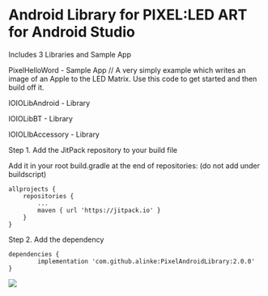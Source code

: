 
Android Library for PIXEL:LED ART for Android Studio
==========

Includes 3 Libraries and Sample App

PixelHelloWord - Sample App // A very simply example which writes an image of an Apple to the LED Matrix. Use this code to get started and then build off it.

IOIOLibAndroid - Library

IOIOLibBT - Library

IOIOLIbAccessory - Library

Step 1. Add the JitPack repository to your build file

Add it in your root build.gradle at the end of repositories: (do not add under buildscript)

	allprojects {
		repositories {
			...
			maven { url 'https://jitpack.io' }
		}
	}

  Step 2. Add the dependency

	dependencies {
	        implementation 'com.github.alinke:PixelAndroidLibrary:2.0.0'
	}

[![](https://jitpack.io/v/alinke/PixelAndroidLibrary.svg)](https://jitpack.io/#alinke/PixelAndroidLibrary)

